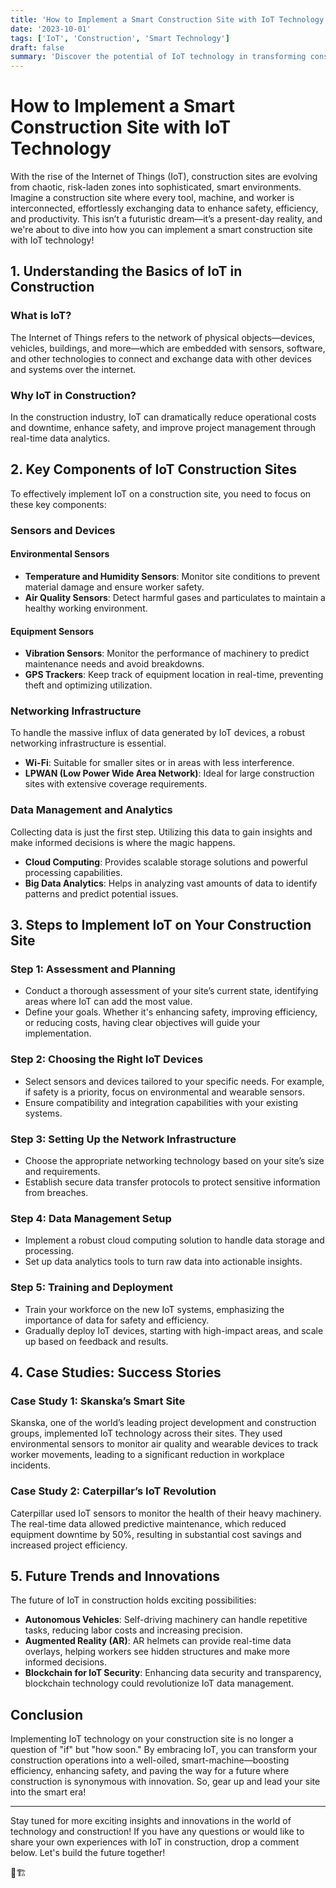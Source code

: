 ```yaml
---
title: 'How to Implement a Smart Construction Site with IoT Technology'
date: '2023-10-01'
tags: ['IoT', 'Construction', 'Smart Technology']
draft: false
summary: 'Discover the potential of IoT technology in transforming construction sites into smart hubs of innovation, safety, and efficiency.'
---
```


# How to Implement a Smart Construction Site with IoT Technology

With the rise of the Internet of Things (IoT), construction sites are evolving from chaotic, risk-laden zones into sophisticated, smart environments. Imagine a construction site where every tool, machine, and worker is interconnected, effortlessly exchanging data to enhance safety, efficiency, and productivity. This isn’t a futuristic dream—it’s a present-day reality, and we're about to dive into how you can implement a smart construction site with IoT technology!

## 1. Understanding the Basics of IoT in Construction

### What is IoT?

The Internet of Things refers to the network of physical objects—devices, vehicles, buildings, and more—which are embedded with sensors, software, and other technologies to connect and exchange data with other devices and systems over the internet.

### Why IoT in Construction?

In the construction industry, IoT can dramatically reduce operational costs and downtime, enhance safety, and improve project management through real-time data analytics.

## 2. Key Components of IoT Construction Sites

To effectively implement IoT on a construction site, you need to focus on these key components:

### Sensors and Devices

#### Environmental Sensors
- **Temperature and Humidity Sensors**: Monitor site conditions to prevent material damage and ensure worker safety.
- **Air Quality Sensors**: Detect harmful gases and particulates to maintain a healthy working environment.

#### Equipment Sensors
- **Vibration Sensors**: Monitor the performance of machinery to predict maintenance needs and avoid breakdowns.
- **GPS Trackers**: Keep track of equipment location in real-time, preventing theft and optimizing utilization.

### Networking Infrastructure

To handle the massive influx of data generated by IoT devices, a robust networking infrastructure is essential.
- **Wi-Fi**: Suitable for smaller sites or in areas with less interference.
- **LPWAN (Low Power Wide Area Network)**: Ideal for large construction sites with extensive coverage requirements.

### Data Management and Analytics

Collecting data is just the first step. Utilizing this data to gain insights and make informed decisions is where the magic happens.
- **Cloud Computing**: Provides scalable storage solutions and powerful processing capabilities.
- **Big Data Analytics**: Helps in analyzing vast amounts of data to identify patterns and predict potential issues.

## 3. Steps to Implement IoT on Your Construction Site

### Step 1: Assessment and Planning

- Conduct a thorough assessment of your site’s current state, identifying areas where IoT can add the most value.
- Define your goals. Whether it's enhancing safety, improving efficiency, or reducing costs, having clear objectives will guide your implementation.

### Step 2: Choosing the Right IoT Devices

- Select sensors and devices tailored to your specific needs. For example, if safety is a priority, focus on environmental and wearable sensors.
- Ensure compatibility and integration capabilities with your existing systems.

### Step 3: Setting Up the Network Infrastructure

- Choose the appropriate networking technology based on your site’s size and requirements.
- Establish secure data transfer protocols to protect sensitive information from breaches.

### Step 4: Data Management Setup

- Implement a robust cloud computing solution to handle data storage and processing.
- Set up data analytics tools to turn raw data into actionable insights.

### Step 5: Training and Deployment

- Train your workforce on the new IoT systems, emphasizing the importance of data for safety and efficiency.
- Gradually deploy IoT devices, starting with high-impact areas, and scale up based on feedback and results.

## 4. Case Studies: Success Stories

### Case Study 1: Skanska’s Smart Site

Skanska, one of the world’s leading project development and construction groups, implemented IoT technology across their sites. They used environmental sensors to monitor air quality and wearable devices to track worker movements, leading to a significant reduction in workplace incidents.

### Case Study 2: Caterpillar’s IoT Revolution

Caterpillar used IoT sensors to monitor the health of their heavy machinery. The real-time data allowed predictive maintenance, which reduced equipment downtime by 50%, resulting in substantial cost savings and increased project efficiency.

## 5. Future Trends and Innovations

The future of IoT in construction holds exciting possibilities:
- **Autonomous Vehicles**: Self-driving machinery can handle repetitive tasks, reducing labor costs and increasing precision.
- **Augmented Reality (AR)**: AR helmets can provide real-time data overlays, helping workers see hidden structures and make more informed decisions.
- **Blockchain for IoT Security**: Enhancing data security and transparency, blockchain technology could revolutionize IoT data management.

## Conclusion

Implementing IoT technology on your construction site is no longer a question of "if" but "how soon." By embracing IoT, you can transform your construction operations into a well-oiled, smart-machine—boosting efficiency, enhancing safety, and paving the way for a future where construction is synonymous with innovation. So, gear up and lead your site into the smart era!

---

Stay tuned for more exciting insights and innovations in the world of technology and construction! If you have any questions or would like to share your own experiences with IoT in construction, drop a comment below. Let's build the future together! 

🚀🏗️